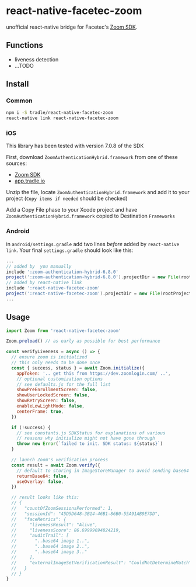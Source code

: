 # react-native-facetec-zoom

unofficial react-native bridge for Facetec's [Zoom SDK](https://dev.zoomlogin.com/).

## Functions

- liveness detection
- ...TODO

## Install

### Common

```sh
npm i -S tradle/react-native-facetec-zoom
react-native link react-native-facetec-zoom
```

### iOS

This library has been tested with version 7.0.8 of the SDK

First, download `ZoomAuthenticationHybrid.framework` from one of these sources:

- [Zoom SDK](https://dev.zoomlogin.com/zoomsdk/#/ios-guide)
- [app.tradle.io](https://s3.amazonaws.com/app.tradle.io/sdk/ZoomAuthenticationHybrid.framework-7.0.8.zip)

Unzip the file, locate `ZoomAuthenticationHybrid.framework` and add it to your project (`Copy items if needed` should be checked)

Add a Copy File phase to your Xcode project and have `ZoomAuthenticationHybrid.framework` copied to Destination `Frameworks`

### Android

in `android/settings.gradle` add two lines *before* added by `react-native link`. Your final `settings.gradle` should look like this:

```gradle
...
// added by  you manually
include ':zoom-authentication-hybrid-6.8.0'
project(':zoom-authentication-hybrid-6.8.0').projectDir = new File(rootProject.projectDir, '../node_modules/react-native-facetec-zoom/android/zoom-authentication-hybrid-6.8.0')
// added by react-native link
include ':react-native-facetec-zoom'
project(':react-native-facetec-zoom').projectDir = new File(rootProject.projectDir, '../node_modules/react-native-facetec-zoom/android')
...
```

## Usage

```js
import Zoom from 'react-native-facetec-zoom'

Zoom.preload() // as early as possible for best performance

const verifyLiveness = async () => {
  // ensure zoom is initialized
  // this only needs to be done once
  const { success, status } = await Zoom.initialize({
    appToken: '.. get this from https://dev.zoomlogin.com/ ..',
    // optional customization options
    // see defaults.js for the full list
    showPreEnrollmentScreen: false,
    showUserLockedScreen: false,
    showRetryScreen: false,
    enableLowLightMode: false,
    centerFrame: true,
  })

  if (!success) {
    // see constants.js SDKStatus for explanations of various
    // reasons why initialize might not have gone through
    throw new Error(`failed to init. SDK status: ${status}`)
  }  

  // launch Zoom's verification process
  const result = await Zoom.verify({
    // default to storing in ImageStoreManager to avoid sending base64 over bridge
    returnBase64: false,
    useOverlay: false,
  })

  // result looks like this:
  // {
  //   "countOfZoomSessionsPerformed": 1,
  //   "sessionId": "45D5D648-3B14-46B1-86B0-55A91AB9E7DD",
  //   "faceMetrics": {
  //     "livenessResult": "Alive",
  //     "livenessScore": 86.69999694824219,
  //     "auditTrail": [
  //       "..base64 image 1..",
  //       "..base64 image 2..",
  //       "..base64 image 3.."
  //     ],
  //     "externalImageSetVerificationResult": "CouldNotDetermineMatch"
  //   }
  // }
}
```
